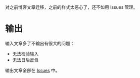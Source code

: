 对之前博客文章迁移，之前的样式太恶心了，还不如用 Issues 管理。

# 输出

输入文章多了不输出有很大的问题：

* 无法检验输入
* 无法日后反刍

输出文章全部在 [Issues](https://github.com/sunorry/shuchu/issues) 中。
